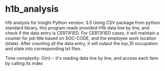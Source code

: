 # h1b_analysis
h1b analysis for insight
Python version: 3.5
Using CSV package from python standard library, this program reads provided H1b data line by line, and check if the data entry is CERTIFIED.
For CERTIFIED cases, it will maintain a counter for job title based on SOC-CODE, and the employee work location (state).
After counting all the data entry, it will output the top_10 occupation and state into corresponding txt files.

Time complexity: O(n)-- it's reading data line by line, and access each item by calling its index
